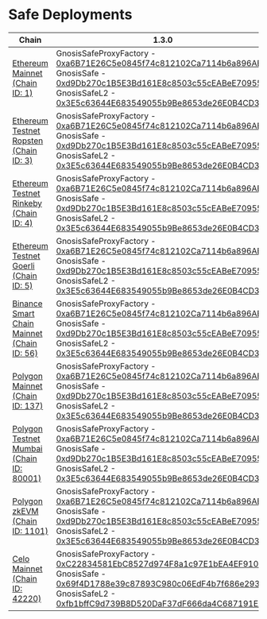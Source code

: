 # Safe Deployments
| **Chain**                   | **1.3.0**                  |**1.2.0**                  |**1.1.1**                  |**1.0.0**                   |
| ---------------------------- |  -------------------------- | -------------------------- | -------------------------- | -------------------------- | 
|[Ethereum Mainnet (Chain ID: 1)](https://ethereum.org)| GnosisSafeProxyFactory - [0xa6B71E26C5e0845f74c812102Ca7114b6a896AB2](https://etherscan.io/address/0xa6B71E26C5e0845f74c812102Ca7114b6a896AB2)<br />GnosisSafe - [0xd9Db270c1B5E3Bd161E8c8503c55cEABeE709552](https://etherscan.io/address/0xd9Db270c1B5E3Bd161E8c8503c55cEABeE709552)<br />GnosisSafeL2 - [0x3E5c63644E683549055b9Be8653de26E0B4CD36E](https://etherscan.io/address/0x3E5c63644E683549055b9Be8653de26E0B4CD36E)<br />| GnosisSafe - [0x6851D6fDFAfD08c0295C392436245E5bc78B0185](https://etherscan.io/address/0x6851D6fDFAfD08c0295C392436245E5bc78B0185)<br />| ProxyFactory - [0x76E2cFc1F5Fa8F6a5b3fC4c8F4788F0116861F9B](https://etherscan.io/address/0x76E2cFc1F5Fa8F6a5b3fC4c8F4788F0116861F9B)<br />GnosisSafe - [0x34CfAC646f301356fAa8B21e94227e3583Fe3F5F](https://etherscan.io/address/0x34CfAC646f301356fAa8B21e94227e3583Fe3F5F)<br />| ProxyFactory - [0x12302fE9c02ff50939BaAaaf415fc226C078613C](https://etherscan.io/address/0x12302fE9c02ff50939BaAaaf415fc226C078613C)<br />GnosisSafe - [0xb6029EA3B2c51D09a50B53CA8012FeEB05bDa35A](https://etherscan.io/address/0xb6029EA3B2c51D09a50B53CA8012FeEB05bDa35A)<br />|
|[Ethereum Testnet Ropsten (Chain ID: 3)](https://github.com/ethereum/ropsten)| GnosisSafeProxyFactory - [0xa6B71E26C5e0845f74c812102Ca7114b6a896AB2](https://ropsten.etherscan.io/address/0xa6B71E26C5e0845f74c812102Ca7114b6a896AB2)<br />GnosisSafe - [0xd9Db270c1B5E3Bd161E8c8503c55cEABeE709552](https://ropsten.etherscan.io/address/0xd9Db270c1B5E3Bd161E8c8503c55cEABeE709552)<br />GnosisSafeL2 - [0x3E5c63644E683549055b9Be8653de26E0B4CD36E](https://ropsten.etherscan.io/address/0x3E5c63644E683549055b9Be8653de26E0B4CD36E)<br />| | | |
|[Ethereum Testnet Rinkeby (Chain ID: 4)](https://www.rinkeby.io)| GnosisSafeProxyFactory - [0xa6B71E26C5e0845f74c812102Ca7114b6a896AB2](https://rinkeby.etherscan.io/address/0xa6B71E26C5e0845f74c812102Ca7114b6a896AB2)<br />GnosisSafe - [0xd9Db270c1B5E3Bd161E8c8503c55cEABeE709552](https://rinkeby.etherscan.io/address/0xd9Db270c1B5E3Bd161E8c8503c55cEABeE709552)<br />GnosisSafeL2 - [0x3E5c63644E683549055b9Be8653de26E0B4CD36E](https://rinkeby.etherscan.io/address/0x3E5c63644E683549055b9Be8653de26E0B4CD36E)<br />| GnosisSafe - [0x6851D6fDFAfD08c0295C392436245E5bc78B0185](https://rinkeby.etherscan.io/address/0x6851D6fDFAfD08c0295C392436245E5bc78B0185)<br />| ProxyFactory - [0x76E2cFc1F5Fa8F6a5b3fC4c8F4788F0116861F9B](https://rinkeby.etherscan.io/address/0x76E2cFc1F5Fa8F6a5b3fC4c8F4788F0116861F9B)<br />GnosisSafe - [0x34CfAC646f301356fAa8B21e94227e3583Fe3F5F](https://rinkeby.etherscan.io/address/0x34CfAC646f301356fAa8B21e94227e3583Fe3F5F)<br />| ProxyFactory - [0x12302fE9c02ff50939BaAaaf415fc226C078613C](https://rinkeby.etherscan.io/address/0x12302fE9c02ff50939BaAaaf415fc226C078613C)<br />GnosisSafe - [0xb6029EA3B2c51D09a50B53CA8012FeEB05bDa35A](https://rinkeby.etherscan.io/address/0xb6029EA3B2c51D09a50B53CA8012FeEB05bDa35A)<br />|
|[Ethereum Testnet Goerli (Chain ID: 5)](https://goerli.net/#about)| GnosisSafeProxyFactory - [0xa6B71E26C5e0845f74c812102Ca7114b6a896AB2](https://goerli.etherscan.io/address/0xa6B71E26C5e0845f74c812102Ca7114b6a896AB2)<br />GnosisSafe - [0xd9Db270c1B5E3Bd161E8c8503c55cEABeE709552](https://goerli.etherscan.io/address/0xd9Db270c1B5E3Bd161E8c8503c55cEABeE709552)<br />GnosisSafeL2 - [0x3E5c63644E683549055b9Be8653de26E0B4CD36E](https://goerli.etherscan.io/address/0x3E5c63644E683549055b9Be8653de26E0B4CD36E)<br />| GnosisSafe - [0x6851D6fDFAfD08c0295C392436245E5bc78B0185](https://goerli.etherscan.io/address/0x6851D6fDFAfD08c0295C392436245E5bc78B0185)<br />| ProxyFactory - [0x76E2cFc1F5Fa8F6a5b3fC4c8F4788F0116861F9B](https://goerli.etherscan.io/address/0x76E2cFc1F5Fa8F6a5b3fC4c8F4788F0116861F9B)<br />GnosisSafe - [0x34CfAC646f301356fAa8B21e94227e3583Fe3F5F](https://goerli.etherscan.io/address/0x34CfAC646f301356fAa8B21e94227e3583Fe3F5F)<br />| ProxyFactory - [0x12302fE9c02ff50939BaAaaf415fc226C078613C](https://goerli.etherscan.io/address/0x12302fE9c02ff50939BaAaaf415fc226C078613C)<br />GnosisSafe - [0xb6029EA3B2c51D09a50B53CA8012FeEB05bDa35A](https://goerli.etherscan.io/address/0xb6029EA3B2c51D09a50B53CA8012FeEB05bDa35A)<br />|
|[Binance Smart Chain Mainnet (Chain ID: 56)](https://www.binance.org)| GnosisSafeProxyFactory - [0xa6B71E26C5e0845f74c812102Ca7114b6a896AB2](https://bscscan.com/address/0xa6B71E26C5e0845f74c812102Ca7114b6a896AB2)<br />GnosisSafe - [0xd9Db270c1B5E3Bd161E8c8503c55cEABeE709552](https://bscscan.com/address/0xd9Db270c1B5E3Bd161E8c8503c55cEABeE709552)<br />GnosisSafeL2 - [0x3E5c63644E683549055b9Be8653de26E0B4CD36E](https://bscscan.com/address/0x3E5c63644E683549055b9Be8653de26E0B4CD36E)<br />| | | |
|[Polygon Mainnet (Chain ID: 137)](https://polygon.technology/)| GnosisSafeProxyFactory - [0xa6B71E26C5e0845f74c812102Ca7114b6a896AB2](https://polygonscan.com/address/0xa6B71E26C5e0845f74c812102Ca7114b6a896AB2)<br />GnosisSafe - [0xd9Db270c1B5E3Bd161E8c8503c55cEABeE709552](https://polygonscan.com/address/0xd9Db270c1B5E3Bd161E8c8503c55cEABeE709552)<br />GnosisSafeL2 - [0x3E5c63644E683549055b9Be8653de26E0B4CD36E](https://polygonscan.com/address/0x3E5c63644E683549055b9Be8653de26E0B4CD36E)<br />| | | |
|[Polygon Testnet Mumbai (Chain ID: 80001)](https://polygon.technology/)| GnosisSafeProxyFactory - [0xa6B71E26C5e0845f74c812102Ca7114b6a896AB2](https://mumbai.polygonscan.com/address/0xa6B71E26C5e0845f74c812102Ca7114b6a896AB2)<br />GnosisSafe - [0xd9Db270c1B5E3Bd161E8c8503c55cEABeE709552](https://mumbai.polygonscan.com/address/0xd9Db270c1B5E3Bd161E8c8503c55cEABeE709552)<br />GnosisSafeL2 - [0x3E5c63644E683549055b9Be8653de26E0B4CD36E](https://mumbai.polygonscan.com/address/0x3E5c63644E683549055b9Be8653de26E0B4CD36E)<br />| | | |
|[Polygon zkEVM (Chain ID: 1101)](https://polygon.technology/polygon-zkevm)| GnosisSafeProxyFactory - [0xa6B71E26C5e0845f74c812102Ca7114b6a896AB2](https://zkevm.polygonscan.com/address/0xa6B71E26C5e0845f74c812102Ca7114b6a896AB2)<br />GnosisSafe - [0xd9Db270c1B5E3Bd161E8c8503c55cEABeE709552](https://zkevm.polygonscan.com/address/0xd9Db270c1B5E3Bd161E8c8503c55cEABeE709552)<br />GnosisSafeL2 - [0x3E5c63644E683549055b9Be8653de26E0B4CD36E](https://zkevm.polygonscan.com/address/0x3E5c63644E683549055b9Be8653de26E0B4CD36E)<br />| | | |
|[Celo Mainnet (Chain ID: 42220)](https://docs.celo.org/)| GnosisSafeProxyFactory - [0xC22834581EbC8527d974F8a1c97E1bEA4EF910BC](https://celoscan.io/address/0xC22834581EbC8527d974F8a1c97E1bEA4EF910BC)<br />GnosisSafe - [0x69f4D1788e39c87893C980c06EdF4b7f686e2938](https://celoscan.io/address/0x69f4D1788e39c87893C980c06EdF4b7f686e2938)<br />GnosisSafeL2 - [0xfb1bffC9d739B8D520DaF37dF666da4C687191EA](https://celoscan.io/address/0xfb1bffC9d739B8D520DaF37dF666da4C687191EA)<br />| | | |